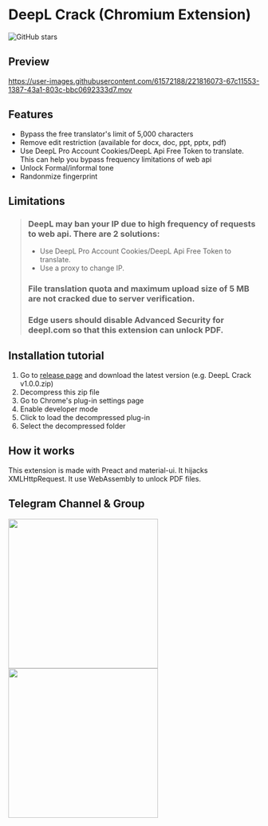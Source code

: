 # DeepL Crack (Chromium Extension)
![GitHub stars](https://img.shields.io/github/stars/blueagler/DeepL-Crack?style=flat)

## Preview
https://user-images.githubusercontent.com/61572188/221816073-67c11553-1387-43a1-803c-bbc0692333d7.mov

## Features
- Bypass the free translator's limit of 5,000 characters
- Remove edit restriction (available for docx, doc, ppt, pptx, pdf)
- Use DeepL Pro Account Cookies/DeepL Api Free Token to translate. This can help you bypass frequency limitations of web api
- Unlock Formal/informal tone
- Randonmize fingerprint

## Limitations
> ### DeepL may ban your IP due to high frequency of requests to web api. There are 2 solutions:
> - Use DeepL Pro Account Cookies/DeepL Api Free Token to translate.
> - Use a proxy to change IP.
> ### File translation quota and maximum upload size of 5 MB are not cracked due to server verification.
> ### Edge users should disable Advanced Security for deepl.com so that this extension can unlock PDF.

## Installation tutorial
1. Go to [release page](https://github.com/blueagler/DeepL-Crack/releases) and download the latest version (e.g. DeepL Crack v1.0.0.zip)
2. Decompress this zip file
3. Go to Chrome's plug-in settings page
4. Enable developer mode
5. Click to load the decompressed plug-in
6. Select the decompressed folder

## How it works
This extension is made with Preact and material-ui. It hijacks XMLHttpRequest. It use WebAssembly to unlock PDF files. 

## Telegram Channel & Group
<a href="https://t.me/DeepL_Crack_Announcement"><img src="https://user-images.githubusercontent.com/61572188/221822226-47c6469b-06b6-4151-9ad6-36a3da10b2b7.jpg" width="300px"/></a>
<a href="https://t.me/DeepL_Crack"><img src="https://user-images.githubusercontent.com/61572188/221823275-8ff3b6a7-cf00-438e-800a-050bd96bdadc.jpg" width="300px"/></a>
